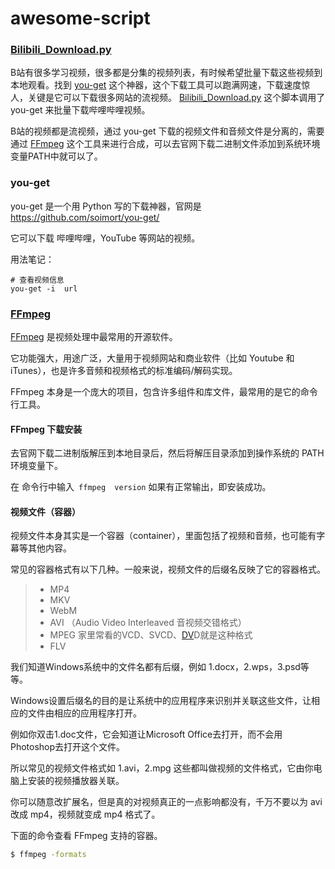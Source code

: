 # awesome-script

### [Bilibili_Download.py](./some_script/Bilibili_Download.py)

B站有很多学习视频，很多都是分集的视频列表，有时候希望批量下载这些视频到本地观看。找到 [you-get](https://github.com/soimort/you-get) 这个神器，这个下载工具可以跑满网速，下载速度惊人，关键是它可以下载很多网站的流视频。
[Bilibili_Download.py](./some_script/Bilibili_Download.py) 这个脚本调用了 you-get 来批量下载哔哩哔哩视频。

B站的视频都是流视频，通过 you-get 下载的视频文件和音频文件是分离的，需要通过 [FFmpeg](https://www.ffmpeg.org/) 这个工具来进行合成，可以去官网下载二进制文件添加到系统环境变量PATH中就可以了。



### you-get

you-get 是一个用 Python 写的下载神器，官网是 https://github.com/soimort/you-get/

它可以下载 哔哩哔哩，YouTube 等网站的视频。



用法笔记：

```shell
# 查看视频信息
you-get -i  url
```







### [FFmpeg](https://www.ffmpeg.org/)

[FFmpeg](https://www.ffmpeg.org/) 是视频处理中最常用的开源软件。



它功能强大，用途广泛，大量用于视频网站和商业软件（比如 Youtube 和 iTunes），也是许多音频和视频格式的标准编码/解码实现。

FFmpeg 本身是一个庞大的项目，包含许多组件和库文件，最常用的是它的命令行工具。

#### FFmpeg 下载安装

去官网下载二进制版解压到本地目录后，然后将解压目录添加到操作系统的 PATH 环境变量下。

在 命令行中输入` ffmpeg  version` 如果有正常输出，即安装成功。

#### 视频文件（容器）

视频文件本身其实是一个容器（container），里面包括了视频和音频，也可能有字幕等其他内容。

常见的容器格式有以下几种。一般来说，视频文件的后缀名反映了它的容器格式。

> - MP4
> - MKV
> - WebM 
> - AVI  （Audio Video Interleaved 音视频交错格式）
> - MPEG      家里常看的VCD、SVCD、[DV](https://link.zhihu.com/?target=http%3A//product.pcpop.com/DV/00000_1.html)D就是这种格式
> - FLV     



我们知道Windows系统中的文件名都有后缀，例如 1.docx，2.wps，3.psd等等。

Windows设置后缀名的目的是让系统中的应用程序来识别并关联这些文件，让相应的文件由相应的应用程序打开。

例如你双击1.doc文件，它会知道让Microsoft Office去打开，而不会用Photoshop去打开这个文件。

所以常见的视频文件格式如 1.avi，2.mpg 这些都叫做视频的文件格式，它由你电脑上安装的视频播放器关联。

你可以随意改扩展名，但是真的对视频真正的一点影响都没有，千万不要以为 avi 改成 mp4，视频就变成 mp4 格式了。

下面的命令查看 FFmpeg 支持的容器。

```bash
$ ffmpeg -formats
```





